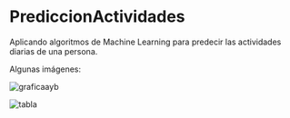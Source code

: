 # PrediccionActividades
Aplicando algoritmos de Machine Learning para predecir las actividades diarias de una persona.

Algunas imágenes:


![graficaayb](https://cloud.githubusercontent.com/assets/6261900/12022628/8926174a-ad5f-11e5-9347-03bb2d84c4a1.png)

![tabla](https://cloud.githubusercontent.com/assets/6261900/12022627/890b87fe-ad5f-11e5-955c-696d3802fe86.png)

